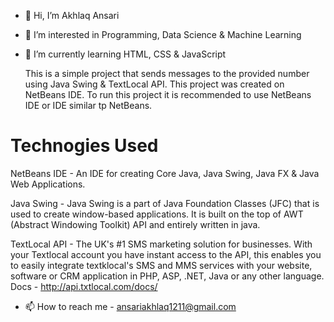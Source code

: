 - 👋 Hi, I’m Akhlaq Ansari
- 👀 I’m interested in Programming, Data Science & Machine Learning
- 🌱 I’m currently learning HTML, CSS & JavaScript

  This is a simple project that sends messages to the provided number using Java Swing & TextLocal API. This project was created on NetBeans IDE. To run this project it is recommended to use NetBeans IDE or IDE similar tp NetBeans.

# Technogies Used
NetBeans IDE - An IDE for creating Core Java, Java Swing, Java FX & Java Web Applications.

Java Swing - Java Swing is a part of Java Foundation Classes (JFC) that is used to create window-based applications. It is built on the top of AWT (Abstract Windowing Toolkit) API and entirely written in java.

TextLocal API - The UK's #1 SMS marketing solution for businesses. With your Textlocal account you have instant access to the API, this enables you to easily integrate textklocal's SMS and MMS services with your website, software or CRM application in PHP, ASP, .NET, Java or any other language. Docs - http://api.txtlocal.com/docs/

- 📫 How to reach me - ansariakhlaq1211@gmail.com

<!---
AkhlaqAns/AkhlaqAns is a ✨ special ✨ repository because its `README.md` (this file) appears on your GitHub profile.
You can click the Preview link to take a look at your changes.
--->

